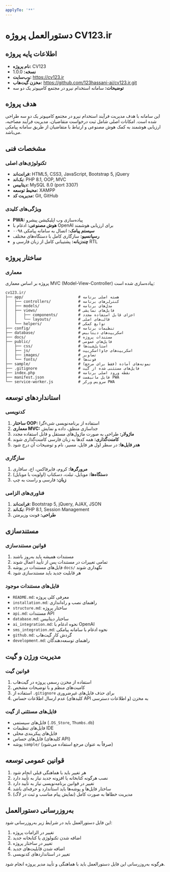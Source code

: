 ```yaml
---
applyTo: '**'
---
```

# دستورالعمل پروژه CV123.ir

## اطلاعات پایه پروژه
- **نام پروژه:** CV123
- **نسخه:** 1.0.0
- **وب‌سایت:** https://cv123.ir
- **مخزن گیت‌هاب:** https://github.com/123hassani-ai/cv123.ir.git
- **توضیحات:** سامانه استخدام نیرو در مجتمع کامپیوتر یک دو سه

## هدف پروژه
این سامانه با هدف مدیریت فرآیند استخدام نیرو در مجتمع کامپیوتر یک دو سه طراحی شده است. امکانات اصلی شامل ثبت درخواست متقاضیان، مدیریت فرآیند مصاحبه، ارزیابی هوشمند به کمک هوش مصنوعی و ارتباط با متقاضیان از طریق سامانه پیامکی می‌باشد.

## مشخصات فنی

### تکنولوژی‌های اصلی
- **فرانت‌اند:** HTML5, CSS3, JavaScript, Bootstrap 5, jQuery
- **بک‌اند:** PHP 8.1, OOP, MVC
- **دیتابیس:** MySQL 8.0 (port 3307)
- **محیط توسعه:** XAMPP
- **مدیریت کد:** Git, GitHub

### ویژگی‌های کلیدی
- **PWA:** پیاده‌سازی وب اپلیکیشن پیشرو
- **هوش مصنوعی:** ادغام با OpenAI برای ارزیابی هوشمند
- **سیستم پیامک:** اتصال به سامانه پیامکی ۰۰۹۸
- **رسپانسیو:** سازگاری کامل با دستگاه‌های مختلف
- **چندزبانه:** پشتیبانی کامل از زبان فارسی و RTL

## ساختار پروژه

### معماری
پروژه بر اساس معماری MVC (Model-View-Controller) پیاده‌سازی شده است:

```
cv123.ir/
├── app/                        # هسته اصلی برنامه
│   ├── controllers/            # کنترلرهای برنامه
│   ├── models/                 # مدل‌های برنامه
│   ├── views/                  # فایل‌های نمایشی
│   │   ├── components/         # اجزای قابل استفاده مجدد
│   │   └── layouts/            # قالب‌های اصلی
│   └── helpers/                # توابع کمکی
├── config/                     # تنظیمات برنامه
├── database/                   # اسکریپت‌های دیتابیس
├── docs/                       # مستندات پروژه
├── public/                     # فایل‌های عمومی
│   ├── css/                    # استایل‌شیت‌ها
│   ├── js/                     # اسکریپت‌های جاوااسکریپت
│   ├── images/                 # تصاویر
│   └── fonts/                  # فونت‌ها
├── sample/                     # نمونه‌های آماده (فقط برای مرجع)
├── .gitignore                  # فایل‌های مستثنی شده از گیت
├── index.php                   # نقطه ورود اصلی برنامه
├── manifest.json               # فایل مانیفست PWA
└── service-worker.js           # سرویس ورکر PWA
```

## استانداردهای توسعه

### کدنویسی
1. **ساختار OOP:** استفاده از برنامه‌نویسی شیءگرا
2. **معماری MVC:** جداسازی منطق، داده و نمایش
3. **ماژولار:** طراحی به صورت ماژول‌های مستقل و قابل استفاده مجدد
4. **کامنت‌گذاری:** همه کدها به زبان فارسی کامنت‌گذاری شوند
5. **هدر فایل‌ها:** در سطر اول هر فایل، مسیر، نام و توضیحات آن درج شود

### سازگاری
1. **مرورگرها:** کروم، فایرفاکس، اج، سافاری
2. **دستگاه‌ها:** موبایل، تبلت، دسکتاپ (اولویت با موبایل)
3. **زبان:** فارسی و راست به چپ

### فناوری‌های الزامی
1. **فرانت‌اند:** Bootstrap 5, jQuery, AJAX, JSON
2. **بک‌اند:** PHP 8.1, Session Management
3. **طراحی:** فونت وزیرمتن

## مستندسازی

### قوانین مستندسازی
1. مستندات همیشه باید به‌روز باشند
2. تمامی تغییرات در مستندات پس از تأیید اعمال شوند
3. فایل‌های مستندات در پوشه `docs/` نگهداری شوند
4. هر قابلیت جدید باید مستندسازی شود

### فایل‌های مستندات موجود
- `README.md`: معرفی کلی پروژه
- `installation.md`: راهنمای نصب و راه‌اندازی
- `structure.md`: ساختار پروژه
- `api.md`: مستندات API
- `database.md`: ساختار دیتابیس
- `ai_integration.md`: نحوه ادغام با OpenAI
- `sms_integration.md`: نحوه ادغام با سامانه پیامکی
- `github.md`: گردش کار گیت‌هاب
- `development.md`: راهنمای توسعه‌دهندگان

## مدیریت ورژن و گیت

### قوانین گیت
1. استفاده از مخزن رسمی پروژه در گیت‌هاب
2. کامیت‌های منظم و با توضیحات مشخص
3. استفاده از `.gitignore` برای حذف فایل‌های غیرضروری
4. عدم ارسال اطلاعات حساس (کلیدهای API و اطلاعات دسترسی) به مخزن

### فایل‌های مستثنی از گیت
- فایل‌های سیستمی (`.DS_Store`, `Thumbs.db`)
- فایل‌های تنظیمات IDE
- فایل‌های پیکربندی محلی
- فایل‌های حساس (کلیدهای API)
- پوشه `sample/` (صرفاً به عنوان مرجع استفاده می‌شود)

## قوانین عمومی توسعه
1. هر تغییر باید با هماهنگی قبلی انجام شود
2. نصب هرگونه کتابخانه یا افزونه جدید نیاز به تأیید دارد
3. تغییر در قوانین برنامه‌نویسی نیاز به تأیید دارد
4. ساختار فایل‌ها و پوشه‌ها باید استاندارد و حرفه‌ای باشد
5. مدیریت خطاها به صورت کامل (نمایش پیام مناسب و ثبت در لاگ)

## به‌روزرسانی دستورالعمل
این فایل دستورالعمل باید در شرایط زیر به‌روزرسانی شود:
1. تغییر در الزامات پروژه
2. اضافه شدن تکنولوژی یا کتابخانه جدید
3. تغییر در ساختار پروژه
4. اضافه شدن قابلیت‌های جدید
5. تغییر در استانداردهای کدنویسی

هرگونه به‌روزرسانی این فایل دستورالعمل باید با هماهنگی و تأیید مدیر پروژه انجام شود.